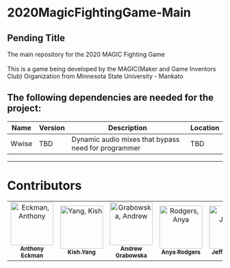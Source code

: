 # 2020MagicFightingGame-Main
## Pending Title

The main repository for the 2020 MAGIC Fighting Game <br /><br />
This is a game being developed by the MAGIC(Maker and Game Inventors Club) Organization from Minnesota State University - Mankato
<br />
<h2> The following dependencies are needed for the project: </h2>

| Name  | Version | Description                                         | Location |
| ----- | ------- | --------------------------------------------------- | -------- |
| Wwise | TBD     | Dynamic audio mixes that bypass need for programmer | TBD      |

<hr />

# Contributors

<table>
  <tr>
    <td align="center"><a href="https://github.com/AnthonyEckman"><img src="https://avatars3.githubusercontent.com/u/45302117?s=460&v=4" width="100px;" alt="Eckman, Anthony"/><br /><sub><b>Anthony Eckman</b></sub></a><br /></td>
    <td align="center"><a href="https://github.com/TisKish"><img src="https://avatars3.githubusercontent.com/u/51489102?s=460&v=4" width="100px;" alt="Yang, Kish"/><br /><sub><b>Kish Yang</b></sub></a><br /></td>
    <td align="center"><a href="https://github.com/agrabowska"><img src="https://avatars0.githubusercontent.com/u/31863991?s=400&v=4" width="100px;" alt="Grabowska, Andrew"/><br /><sub><b>Andrew Grabowska</b></sub></a><br /></td>
    <td align="center"><a href="https://github.com/meanya"><img src="https://avatars2.githubusercontent.com/u/60586332?s=460&v=4" width="100px;" alt="Rodgers, Anya"/><br /><sub><b>Anya Rodgers</b></sub></a><br /></td>
    <td align="center"><a href="https://github.com/JeffreyKongmengXiong"><img src="https://avatars2.githubusercontent.com/u/38406496?s=460&v=4" width="100px;" alt="Xiong, Jeffrey"/><br /><sub><b>Jeffrey Xiong</b></sub></a><br /></td>
  </tr>
</table>
